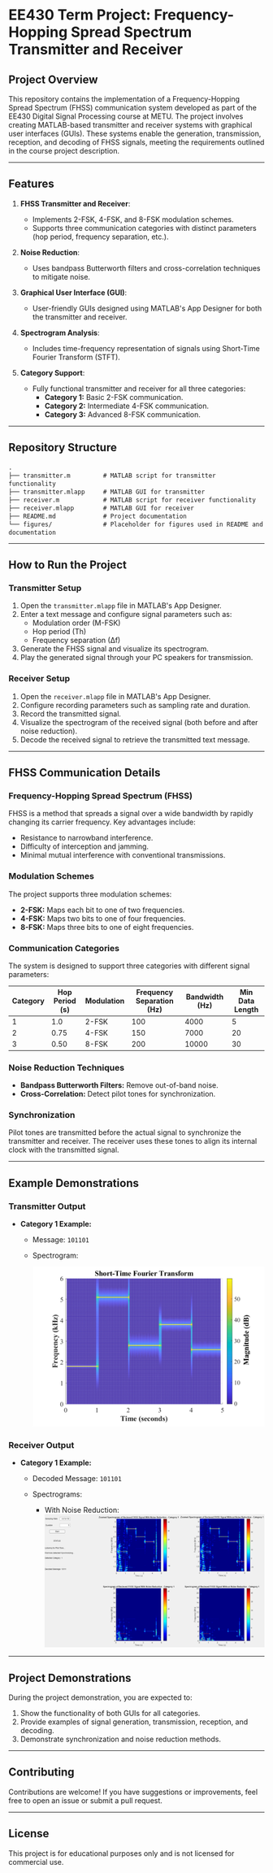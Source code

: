 # EE430 Term Project: Frequency-Hopping Spread Spectrum Transmitter and Receiver

## Project Overview
This repository contains the implementation of a Frequency-Hopping Spread Spectrum (FHSS) communication system developed as part of the EE430 Digital Signal Processing course at METU. The project involves creating MATLAB-based transmitter and receiver systems with graphical user interfaces (GUIs). These systems enable the generation, transmission, reception, and decoding of FHSS signals, meeting the requirements outlined in the course project description.

---

## Features
1. **FHSS Transmitter and Receiver**:
   - Implements 2-FSK, 4-FSK, and 8-FSK modulation schemes.
   - Supports three communication categories with distinct parameters (hop period, frequency separation, etc.).

2. **Noise Reduction**:
   - Uses bandpass Butterworth filters and cross-correlation techniques to mitigate noise.

3. **Graphical User Interface (GUI)**:
   - User-friendly GUIs designed using MATLAB's App Designer for both the transmitter and receiver.

4. **Spectrogram Analysis**:
   - Includes time-frequency representation of signals using Short-Time Fourier Transform (STFT).

5. **Category Support**:
   - Fully functional transmitter and receiver for all three categories:
     - **Category 1:** Basic 2-FSK communication.
     - **Category 2:** Intermediate 4-FSK communication.
     - **Category 3:** Advanced 8-FSK communication.

---

## Repository Structure
```plaintext
.
├── transmitter.m         # MATLAB script for transmitter functionality
├── transmitter.mlapp     # MATLAB GUI for transmitter
├── receiver.m            # MATLAB script for receiver functionality
├── receiver.mlapp        # MATLAB GUI for receiver
├── README.md             # Project documentation
└── figures/              # Placeholder for figures used in README and documentation
```

---

## How to Run the Project

### Transmitter Setup
1. Open the `transmitter.mlapp` file in MATLAB's App Designer.
2. Enter a text message and configure signal parameters such as:
   - Modulation order (M-FSK)
   - Hop period (Th)
   - Frequency separation (∆f)
3. Generate the FHSS signal and visualize its spectrogram.
4. Play the generated signal through your PC speakers for transmission.

### Receiver Setup
1. Open the `receiver.mlapp` file in MATLAB's App Designer.
2. Configure recording parameters such as sampling rate and duration.
3. Record the transmitted signal.
4. Visualize the spectrogram of the received signal (both before and after noise reduction).
5. Decode the received signal to retrieve the transmitted text message.

---

## FHSS Communication Details

### Frequency-Hopping Spread Spectrum (FHSS)
FHSS is a method that spreads a signal over a wide bandwidth by rapidly changing its carrier frequency. Key advantages include:
- Resistance to narrowband interference.
- Difficulty of interception and jamming.
- Minimal mutual interference with conventional transmissions.

### Modulation Schemes
The project supports three modulation schemes:
- **2-FSK:** Maps each bit to one of two frequencies.
- **4-FSK:** Maps two bits to one of four frequencies.
- **8-FSK:** Maps three bits to one of eight frequencies.

### Communication Categories
The system is designed to support three categories with different signal parameters:

| Category | Hop Period (s) | Modulation | Frequency Separation (Hz) | Bandwidth (Hz) | Min Data Length |
|----------|----------------|------------|----------------------------|----------------|-----------------|
| 1        | 1.0            | 2-FSK      | 100                        | 4000           | 5               |
| 2        | 0.75           | 4-FSK      | 150                        | 7000           | 20              |
| 3        | 0.50           | 8-FSK      | 200                        | 10000          | 30              |

### Noise Reduction Techniques
- **Bandpass Butterworth Filters:** Remove out-of-band noise.
- **Cross-Correlation:** Detect pilot tones for synchronization.

### Synchronization
Pilot tones are transmitted before the actual signal to synchronize the transmitter and receiver. The receiver uses these tones to align its internal clock with the transmitted signal.

---

## Example Demonstrations

### Transmitter Output
- **Category 1 Example:**
  - Message: `101101`
  - Spectrogram:

    ![Transmitter Spectrogram](figures/transmitter_spectrogram.PNG)

### Receiver Output
- **Category 1 Example:**
  - Decoded Message: `101101`
  - Spectrograms:


    - With Noise Reduction:
      ![Receiver Spectrogram With Noise](figures/receiver_spectrogram_with_noise.png)

---

## Project Demonstrations
During the project demonstration, you are expected to:
1. Show the functionality of both GUIs for all categories.
2. Provide examples of signal generation, transmission, reception, and decoding.
3. Demonstrate synchronization and noise reduction methods.

---

## Contributing
Contributions are welcome! If you have suggestions or improvements, feel free to open an issue or submit a pull request.

---

## License
This project is for educational purposes only and is not licensed for commercial use.


